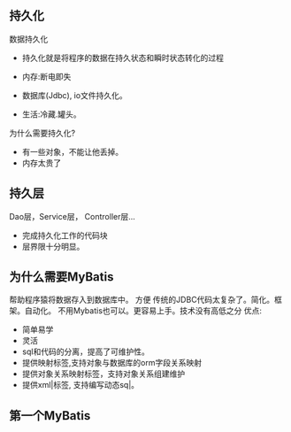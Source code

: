 ## 持久化

数据持久化

- 持久化就是将程序的数据在持久状态和瞬时状态转化的过程
- 内存:断电即失

- 数据库(Jdbc), io文件持久化。

- 生活:冷藏.罐头。

为什么需要持久化?

- 有一些对象，不能让他丢掉。
- 内存太贵了

## 持久层

Dao层，Service层， Controller层...

- 完成持久化工作的代码块
- 层界限十分明显。



## 为什么需要MyBatis

帮助程序猿将数据存入到数据库中。
方便
传统的JDBC代码太复杂了。简化。框架。自动化。
不用Mybatis也可以。更容易上手。技术没有高低之分
优点:

- 简单易学
- 灵活
- sql和代码的分离，提高了可维护性。
- 提供映射标签,支持对象与数据库的orm字段关系映射
- 提供对象关系映射标签，支持对象关系组建维护
- 提供xml|标签, 支持编写动态sq|。



## 第一个MyBatis

